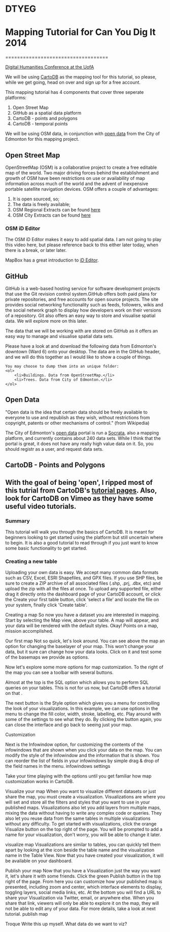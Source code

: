 DTYEG
=====

<h1>Mapping Tutorial for Can You Dig It 2014</h1>


===================================
<p><a href="http://huco.ualberta.ca/">Digital Humanities Conference at the UofA</a></p>

<p>We will be using <a href="http://cartodb.com/">CartoDB</a> as the mapping tool for this tutorial, so please, while we get going, head on over and sign up for a free account.</p>

<p>This mapping tutorial has 4 components that cover three seperate platforms:
	<ol>
	<li>Open Street Map</li>
	<li>GitHub as a spatial data platform</li>
	<li>CartoDB - points and polygons</li>
	<li>CartoDB - temporal points</li>
	</ol>
</p>
<p>
We will be using OSM data, in conjunction with <a href="https://data.edmonton.ca/">open data</a> from the City of Edmonton for this mapping project.
</p>

<h2>Open Street Map</h2>
<p>OpenStreetMap (OSM) is a collaborative project to create a free editable map of the world. Two major driving forces behind the establishment and growth of OSM have been restrictions on use or availability of map information across much of the world and the advent of inexpensive portable satellite navigation devices.  OSM offers a couple of advantages:
<ol>
	<li>It is open sourced, so;</li>
	<li>The data is freely available;</li>
	<li>OSM Regional Extracts can be found <a href="http://download.geofabrik.de/">here</a></li>
	<li>OSM City Extracts can be found <a href="http://metro.teczno.com/">here</a></li>
</ol>
</p>

<h3>OSM iD Editor</h3>
<p>
	The OSM iD Editor makes it easy to add spatial data.  I am not going to play this video here, but please reference back to this either later today, when there is a break, or later later.
</p>
<p>
	MapBox has a great introduction to <a href="https://www.mapbox.com/blog/new-map-editor-launches-openstreetmap/">iD Editor</a>.
</p>

<h2>GitHub</h2>
<p>
	GitHub is a web-based hosting service for software development projects that use the Git revision control system.GitHub offers both paid plans for private repositories, and free accounts for open source projects. The site provides social networking functionality such as feeds, followers, wikis and the social network graph to display how developers work on their versions of a repository. Git also offers an easy way to store and visualise spatial data.  We will explore more on this later.
</p>

<p>
	The data that we will be working with are stored on GitHub as it offers an easy way to manage and visualise spatial data sets.
</p>

<p>
	Please have a look at and download the following data from Edmonton's downtown (Ward 6) onto your desktop. The data are in the GitHub header, and we will do this together as I would like to show a couple of things.
	
	You may choose to dump them into an unique folder:
	<ol>
		<li>Buildings. Data from OpenStreetMap.</li>
		<li>Trees. Data from City of Edmonton.</li>
	</ol>
</p>

<h2>Open Data</h2>
<p>
"Open data is the idea that certain data should be freely available to everyone to use and republish as they wish, without restrictions from copyright, patents or other mechanisms of control." (from <a href"http://en.wikipedia.org/wiki/Open_data">Wikipedia</a>)
</p>
<p>
The City of Edmonton's <a href="https://data.edmonton.ca/">open data</a> portal is run a <a href="http://www.socrata.com/">Socrata</a>, also a mapping platform, and currently contains about 240 data sets.  While I think that the portal is great, it does not have any really high value data on it.  So, you should registr as a user, and request data sets.
</p>

<h2>CartoDB - Points and Polygons<h2>
<p>
With the goal of being 'open', I ripped most of this tutrial from CartoDB's <a href="http://developers.cartodb.com/tutorials.html">tutorial pages</a>. Also, look for CartoDB on Vimeo as they have some useful video tutorials.
</p>

<h3>Summary</h3>
<p>
This tutorial will walk you through the basics of CartoDB. It is meant for beginners looking to get started using the platform but still uncertain where to begin. It is also a good tutorial to read through if you just want to know some basic functionality to get started.
</p>

<h3>Creating a new table</h3>
<p>
Uploading your own data is easy. We accept many common data formats such as CSV, Excel, ESRI Shapefiles, and GPX files. If you use SHP files, be sure to create a ZIP archive of all associated files (.shp, .prj, .dbx, etc) and upload the zip with all the files at once. To upload any supported file, either drag it directly onto the dashboard page of your CartoDB account, or click the Create your first table button, click 'select a file' and locate the file on your system, finally click 'Create table'.




</p>



Creating a map
So now you have a dataset you are interested in mapping. Start by selecting the Map view, above your table. A map will appear, and your data will be rendered with the default styles. Okay! Points on a map, mission accomplished.

Our first map
Not so quick, let's look around. You can see above the map an option for changing the baselayer of your map. This won't change your data, but it sure can change how your data looks. Click on it and test some of the basemaps we provide as options.

Now let's explore some more options for map customization. To the right of the map you can see a toolbar with several buttons.

Almost at the top is the SQL option which allows you to perform SQL queries on your tables. This is not for us now, but CartoDB offers a tutorial on that <here>.

The next button is the Style option which gives you a menu for controlling the look of your visualizations. In this example, we can use options in the menu to change the fill color, width, stroke, labelling, etc. Play around with some of the settings to see what they do. By clicking the button again, you can close the interface and go back to seeing just your map.

Customization

Next is the Infowindow option, for customizing the contents of the infowindows that are shown when you click your data on the map. You can modify the style of the infowindow and the information that is shown. You can reorder the list of fields in your infowindows by simple drag & drop of the field names in the menu.
infowindows settings

Take your time playing with the options until you get familiar how map customization works in CartoDB.

Visualize your map
When you want to visualize different datasets or just share the map, you must create a visualization. Visualizations are where you will set and store all the filters and styles that you want to use in your published maps. Visualizations also let you add layers from multiple maps, mixing the data without having to write any complex code or queries. They also let you reuse data from the same tables in multiple visualizations without any difficulty. To get started with visualizations, click the orange Visualize button on the top right of the page. You will be prompted to add a name for your visualization, don't worry, you will be able to change it later.

visualize map
Visualizations are similar to tables, you can quickly tell them apart by looking at the icon beside the table name and the visualization name in the Table View. Now that you have created your visualization, it will be available on your dashboard.

Publish your map
Now that you have a Visualization just the way you want it, let's share it with some friends. Click the green Publish button in the top right of the page. From here you can customize how your published map is presented, including zoom and center, which interface elements to display, toggling layers, social media links, etc. At the bottom you will find a URL to share your Visualization via Twitter, email, or anywhere else. When you share that link, viewers will only be able to explore it on the map, they will not be able to edit any of your data. For more details, take a look at next tutorial.
publish map

Troque
Write this up myself.  What data do we want to viz?

